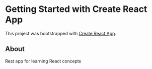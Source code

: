 # Getting Started with Create React App

This project was bootstrapped with [Create React App](https://github.com/facebook/create-react-app).

## About

Rest app for learning React concepts
